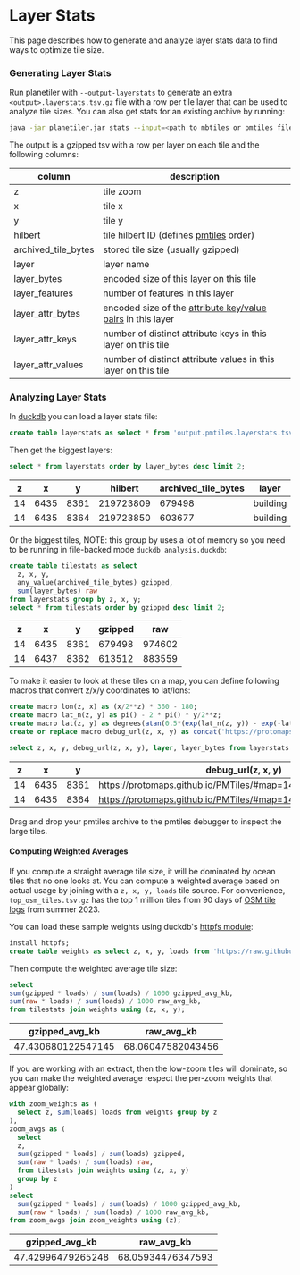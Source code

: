 Layer Stats
===========

This page describes how to generate and analyze layer stats data to find ways to optimize tile size.

### Generating Layer Stats

Run planetiler with `--output-layerstats` to generate an extra `<output>.layerstats.tsv.gz` file with a row per
tile layer that can be used to analyze tile sizes. You can also
get stats for an existing archive by
running:

```bash
java -jar planetiler.jar stats --input=<path to mbtiles or pmtiles file> --output=layerstats.tsv.gz
```

The output is a gzipped tsv with a row per layer on each tile and the following columns:

|       column        |                                                                   description                                                                   |
|---------------------|-------------------------------------------------------------------------------------------------------------------------------------------------|
| z                   | tile zoom                                                                                                                                       |
| x                   | tile x                                                                                                                                          |
| y                   | tile y                                                                                                                                          |
| hilbert             | tile hilbert ID (defines [pmtiles](https://protomaps.com/docs/pmtiles) order)                                                                   |
| archived_tile_bytes | stored tile size (usually gzipped)                                                                                                              |
| layer               | layer name                                                                                                                                      |
| layer_bytes         | encoded size of this layer on this tile                                                                                                         |
| layer_features      | number of features in this layer                                                                                                                |
| layer_attr_bytes    | encoded size of the [attribute key/value pairs](https://github.com/mapbox/vector-tile-spec/tree/master/2.1#44-feature-attributes) in this layer |
| layer_attr_keys     | number of distinct attribute keys in this layer on this tile                                                                                    |
| layer_attr_values   | number of distinct attribute values in this layer on this tile                                                                                  |

### Analyzing Layer Stats

In [duckdb](https://duckdb.org/) you can load a layer stats file:

```sql
create table layerstats as select * from 'output.pmtiles.layerstats.tsv.gz';
```

Then get the biggest layers:

```sql
select * from layerstats order by layer_bytes desc limit 2;
```

| z  |  x   |  y   |  hilbert  | archived_tile_bytes |  layer   | layer_bytes | layer_features | layer_attr_bytes | layer_attr_keys | layer_attr_values |
|----|------|------|-----------|---------------------|----------|-------------|----------------|------------------|-----------------|-------------------|
| 14 | 6435 | 8361 | 219723809 | 679498              | building | 799971      | 18             | 68               | 2               | 19                |
| 14 | 6435 | 8364 | 219723850 | 603677              | building | 693563      | 18             | 75               | 3               | 19                |

Or the biggest tiles, NOTE: this group by uses a lot of memory so you need to be running in file-backed
mode `duckdb analysis.duckdb`:

```sql
create table tilestats as select
  z, x, y,
  any_value(archived_tile_bytes) gzipped,
  sum(layer_bytes) raw
from layerstats group by z, x, y;
select * from tilestats order by gzipped desc limit 2;
```

| z  |  x   |  y   | gzipped |  raw   |
|----|------|------|---------|--------|
| 14 | 6435 | 8361 | 679498  | 974602 |
| 14 | 6437 | 8362 | 613512  | 883559 |

To make it easier to look at these tiles on a map, you can define following macros that convert z/x/y coordinates to
lat/lons:

```sql
create macro lon(z, x) as (x/2**z) * 360 - 180;
create macro lat_n(z, y) as pi() - 2 * pi() * y/2**z;
create macro lat(z, y) as degrees(atan(0.5*(exp(lat_n(z, y)) - exp(-lat_n(z, y)))));
create or replace macro debug_url(z, x, y) as concat('https://protomaps.github.io/PMTiles/#map=', z + 0.5, '/', round(lat(z, x + 0.5), 5), '/', round(lon(z, y + 0.5), 5));

select z, x, y, debug_url(z, x, y), layer, layer_bytes from layerstats order by layer_bytes desc limit 2;
```

| z  |  x   |  y   |                       debug_url(z, x, y)                       |  layer   | layer_bytes |
|----|------|------|----------------------------------------------------------------|----------|-------------|
| 14 | 6435 | 8361 | https://protomaps.github.io/PMTiles/#map=14.5/35.96912/3.72437 | building | 799971      |
| 14 | 6435 | 8364 | https://protomaps.github.io/PMTiles/#map=14.5/35.96912/3.79028 | building | 693563      |

Drag and drop your pmtiles archive to the pmtiles debugger to inspect the large tiles.

#### Computing Weighted Averages

If you compute a straight average tile size, it will be dominated by ocean tiles that no one looks at. You can compute a
weighted average based on actual usage by joining with a `z, x, y, loads` tile source. For
convenience, `top_osm_tiles.tsv.gz` has the top 1 million tiles from 90 days
of [OSM tile logs](https://planet.openstreetmap.org/tile_logs/) from summer 2023.

You can load these sample weights using duckdb's [httpfs module](https://duckdb.org/docs/extensions/httpfs.html):

```sql
install httpfs;
create table weights as select z, x, y, loads from 'https://raw.githubusercontent.com/onthegomap/planetiler/main/layerstats/top_osm_tiles.tsv.gz';
```

Then compute the weighted average tile size:

```sql
select
sum(gzipped * loads) / sum(loads) / 1000 gzipped_avg_kb,
sum(raw * loads) / sum(loads) / 1000 raw_avg_kb,
from tilestats join weights using (z, x, y);
```

|   gzipped_avg_kb   |    raw_avg_kb     |
|--------------------|-------------------|
| 47.430680122547145 | 68.06047582043456 |

If you are working with an extract, then the low-zoom tiles will dominate, so you can make the weighted average respect
the per-zoom weights that appear globally:

```sql
with zoom_weights as (
  select z, sum(loads) loads from weights group by z
),
zoom_avgs as (
  select
  z,
  sum(gzipped * loads) / sum(loads) gzipped,
  sum(raw * loads) / sum(loads) raw,
  from tilestats join weights using (z, x, y)
  group by z
)
select
  sum(gzipped * loads) / sum(loads) / 1000 gzipped_avg_kb,
  sum(raw * loads) / sum(loads) / 1000 raw_avg_kb,
from zoom_avgs join zoom_weights using (z);
```

|  gzipped_avg_kb   |    raw_avg_kb     |
|-------------------|-------------------|
| 47.42996479265248 | 68.05934476347593 |

